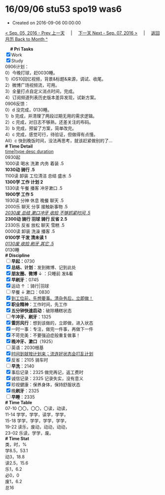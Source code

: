 # 16/09/06 stu53 spo19 was6

- Created on 2016-09-06 00:00:00

[< Sep. 05, 2016 - Prev 上一天](_archived/lifelogs/2016/09/d05.md) &nbsp; &nbsp; | &nbsp; &nbsp; [下一天 Next - Sep. 07, 2016 >](_archived/lifelogs/2016/09/d07.md) &nbsp; &nbsp; |  &nbsp; &nbsp; [返回月历 Back to Month ^](_archived/lifelogs/2016/09/index.md)
<br/><div><b>     # Pri Tasks</b></div><div><input checked="true" type="checkbox"/>Work</div><div><input checked="true" type="checkbox"/>Study</div><div>0906计划：</div><div>0）今晚打球，赶0030睡。</div><div>1）iOS10回忆视频，背景&amp;标题&amp;来源，调试、收尾。</div><div>2）微博广场视频流，可用。</div><div>3）全量打点自定义消点时间，完成。</div><div>4）订阅频道列表历史版本差异发现，试新方案。</div><div>0906反馈：</div><div>0）d 没完成，0130睡。</div><div>1）b 完成，并清理了两段过期无用的需求逻辑。</div><div>2）c 完成，对日志不够熟，还差关注的布码。</div><div>3）b 完成，预留了方案，简单改完。</div><div>4）c 完成，感觉可行，待验证，但做得有点慢。</div><div>All）c 快到晚饭时间，没法再思考，就该赶紧做别的了…</div><div><b># Time Detail</b></div><div><u>time|type desc duration</u></div><div>0930起</div><div>1000读 喝水 洗漱 内务 着装 .5</div><div><b>1030动 骑行 .5</b></div><div>1100读 卸装 工位清洁 总结 盛水 .5</div><div><b>1300学 工作 计划 2</b></div><div>1330读 午餐 播客 冲牙漱口 .5</div><div><b>1900学 工作 5</b></div><div>1930读 分神 休息 晚餐 聊天 .5</div><div>2000乐 聊天 分享 接触新事物 .5</div><div><u><i>2030废 总结 漱口冲牙 收拾 不够抓紧时间 .5</i></u></div><div><b>2300动 骑行 羽球 骑行 反省 2.5</b></div><div>2330乐 反省 放松 聊天 雪糕 .5</div><div>0000读 卸装 洗澡 播客 .5</div><div><b>0100学 干发 清未读 1</b></div><div><u><i>0130废 收拾 刷牙 其它 .5</i></u></div><div>0130睡</div><div><b># Discipline</b></div><div><b><input type="checkbox"/></b><b>早起：</b>0730</div><div><input checked="true" type="checkbox"/><b>总结、计划</b>：发到微博、记到此处</div><div><b><input checked="true" type="checkbox"/></b><b>朋友圈、微博</b> ↓ ：只睡前 发&amp;看</div><div><input checked="true" type="checkbox"/><b>早刷牙</b>：0745</div><div><input checked="true" type="checkbox"/>运动 ↑ ：骑行|羽球</div><div><input type="checkbox"/>早餐 ↓ 漱口：0830</div><div><input checked="true" type="checkbox"/><u>到工位前，先想要事。清杂务后，立即做！</u></div><div><input checked="true" type="checkbox"/><b>职业精神</b>：工作时间，先工作</div><div><input checked="true" type="checkbox"/><b>五分钟快速启动</b>：破除糟糕状态</div><div><input type="checkbox"/><b>午冲牙、刷牙</b>：1325</div><div><input checked="true" type="checkbox"/><b>雷厉风行</b>：想到该做的，立即做，进入状态</div><div><input checked="true" type="checkbox"/>一时一事：专注，做完一件事，再做下一件</div><div><input checked="true" type="checkbox"/>不苛完美：不要强迫症般重复做事！</div><div><b><input checked="true" type="checkbox"/></b><b>晚冲牙、漱口</b>（1925）</div><div><input type="checkbox"/>英语：2030根基</div><div><u><input checked="true" type="checkbox"/></u><u>时间到就按计划来；流连好状态会打乱计划</u></div><div><input checked="true" type="checkbox"/>反省：2105 骑车时</div><div><input type="checkbox"/><b>早洗</b>：2140</div><div><input checked="true" type="checkbox"/>事后记录：2325 做完再记，返工费时</div><div><input checked="true" type="checkbox"/>诚信记录：2325 记录失实，没有意义</div><div><input checked="true" type="checkbox"/>珍视健康：保养身体，保持舒服状态</div><div><input checked="true" type="checkbox"/>晚<b>刷牙</b>：2325</div><div><input type="checkbox"/><b>早睡</b>：2335</div><div><b># Time Table</b></div><div>07-10 〇〇，〇〇，〇读，动读，</div><div>11-14 学学，学学，读学，学学，</div><div>15-18 学学，学学，学学，学学，</div><div>19-22 读乐，废动，动动，动动，</div><div>23-02 乐读，学学，废。</div><div><b># Time Stat</b></div><div>类，时，%</div><div>学8.5，53.1</div><div>动3，18.8</div><div>读2.5，15.6</div><div>乐1，6.2</div><div>必0，0</div><div>废1，6.2</div><div>总16</div>
